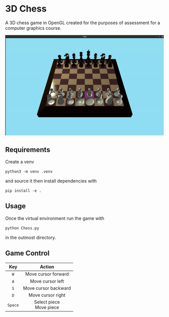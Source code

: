 # 3D Chess
A 3D chess game in OpenGL created for the purposes of assessment for a computer graphics course.

![](images/chess.gif)

## Requirements

Create a venv
```
python3 -m venv .venv
```
and source it then install dependencies with
```
pip install -e .
```

## Usage
Once the virtual environment run the game with
```
python Chess.py
```
in the outmost directory.

## Game Control
|Key|Action|
|:---:|:---:|
|`W`|Move cursor forward|
|`A`|Move cursor left|
|`S`|Move cursor backward|
|`D`|Move cursor right|
|`Space`|Select piece<br>Move piece|
